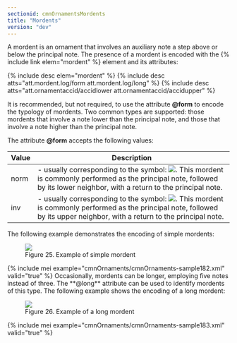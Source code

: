 ```yaml
---
sectionid: cmnOrnamentsMordents
title: "Mordents"
version: "dev"
---
```


A mordent is an ornament that involves an auxiliary note a step above or below the
principal
note. The presence of a mordent is encoded with the {% include link elem="mordent" %} element and
its attributes:



{% include desc elem="mordent" %}
{% include desc atts="att.mordent.log/form att.mordent.log/long" %}
{% include desc atts="att.ornamentaccid/accidlower att.ornamentaccid/accidupper" %}




It is recommended, but not required, to use the attribute **@form** to encode the
typology of mordents. Two common types are supported: those mordents that involve
a note lower
than the principal note, and those that involve a note higher than the principal note.

The attribute **@form** accepts the following values:

<table class="table table-striped">
   <thead>
      <tr>
         <th>Value</th>
         <th>Description</th>
      </tr>
   </thead>
   <tbody>
      <tr>
         <td>norm</td>
         <td> - usually corresponding to the symbol: <img src="{{ site.baseurl }}/Images/modules/cmnOrnaments/lower_mordent.png" class="graphic">. This mordent is
            commonly performed as the principal note, followed by its lower neighbor, with a return
            to
            the principal note.
         </td>
      </tr>
      <tr>
         <td>inv</td>
         <td> - usually corresponding to the symbol: <img src="{{ site.baseurl }}/Images/modules/cmnOrnaments/upper_mordent.png" class="graphic">. This mordent is
            commonly performed as the principal note, followed by its upper neighbor, with a return
            to
            the principal note.
         </td>
      </tr>
   </tbody>
</table>The following example demonstrates the encoding of simple mordents:


<figure class="figure"><img src="{{ site.baseurl }}/Images/modules/cmnOrnaments/ex_mordent.png" class="img-responsive"><figcaption class="figure-caption">Figure 25. Example of simple mordent</figcaption>
</figure>{% include mei example="cmnOrnaments/cmnOrnaments-sample182.xml" valid="true" %}
Occasionally, mordents can be longer, employing five notes instead of three. The
**@long** attribute can be used to identify mordents of this type. The following
example shows the encoding of a long mordent:


<figure class="figure"><img src="{{ site.baseurl }}/Images/modules/cmnOrnaments/ex_mordent_l.png" class="img-responsive"><figcaption class="figure-caption">Figure 26. Example of a long mordent</figcaption>
</figure>{% include mei example="cmnOrnaments/cmnOrnaments-sample183.xml" valid="true" %}

